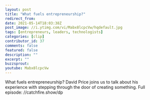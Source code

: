 ```yaml
---
layout: post
title: "What fuels entrepreneurship?"
redirect_from:
date: 2021-05-14T18:03:38Z
post_image: //i.ytimg.com/vi/Mabx8lcpcVw/hqdefault.jpg
tags: [entrepreneurs, leaders, technologists]
categories: [clip]
contributor_id: 37
comments: false
featured: false
description: ""
excerpt: ""
buzzsprout: 
youtube: Mabx8lcpcVw
---
```

What fuels entrepreneurship? David Price joins us to talk about his experience with stepping through the door of creating something. Full episode: //catchfire.show/dp
